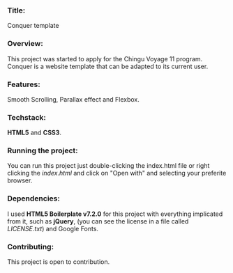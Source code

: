### Title:

Conquer template

### Overview:

This project was started to apply for the Chingu Voyage 11 program.
Conquer is a website template that can be adapted to its current user.

### Features: 

Smooth Scrolling, Parallax effect and Flexbox.

### Techstack:

**HTML5** and **CSS3**.

### Running the project:

You can run this project just double-clicking the index.html
file or right clicking the *index.html* and click on 
"Open with" and selecting your preferite browser.

### Dependencies:

I used **HTML5 Boilerplate v7.2.0** for this project
with everything implicated from it, such as **jQuery**,
(you can see the license in a file called *LICENSE.txt*) and Google Fonts.

### Contributing:

This project is open to contribution.
    